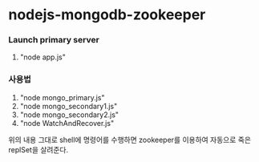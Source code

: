 # nodejs-mongodb-zookeeper

### Launch primary server
1. "node app.js"

### 사용법
1. "node mongo_primary.js"
2. "node mongo_secondary1.js"
3. "node mongo_secondary2.js"
4. "node WatchAndRecover.js"

위의 내용 그대로 shell에 명령어를 수행하면 zookeeper를 이용하여 자동으로 죽은 replSet을 살려준다.

